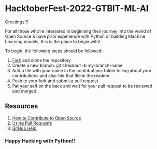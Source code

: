 # HacktoberFest-2022-GTBIT-ML-AI


Greetings!!!

For all those who're interested in beginning their journey into the world of Open Source & have prior experience with Python or building Machine Learning models, this is the place to begin with!

To begin, the following steps should be followed:-

1. [Fork](https://github.com/dsc-gtbit/ML-AI) and clone the repository
2. Create a new branch: git checkout -b my-branch-name
3. Add a file with your name in the contributions folder telling about your contributions and also link that file in the readme.
5. Push to your fork and submit a pull request
6. Pat your self on the back and wait for your pull request to be reviewed and merged..

## Resources

1. [How to Contribute to Open Source](https://opensource.guide/how-to-contribute/)
2. [Using Pull Requests](https://help.github.com/articles/about-pull-requests/)
3. [GitHub Help](https://help.github.com/)


### Happy Hacking with Python!!

